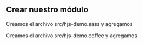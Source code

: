 ## Crear nuestro módulo

Creamos el archivo src/hjs-demo.sass y agregamos

Creamos el archivo src/hjs-demo.coffee y agregamos

```

```



